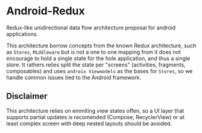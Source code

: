 # Android-Redux
Redux-like unidirectional data flow architecture proposal for android applications.

This architecture borrow concepts from the known Redux architecture, such as `Stores`, `Middleware` but is not a one to one mapping from it does not encourage to hold
a single state for the hole application, and thus a single store. It rathers relies split the state  per "screens" (activities, fragments, composables) and uses 
`androix Viewmodels` as the bases for `Stores`, so we handle common issues tied to the Android framework.

## Disclaimer

This architecture relies on emmiting view states offen, so a UI layer that supports partial updates is recomended (Compose, RecyclerView) or at least complex screen with deep nested layouts should be avoided.
